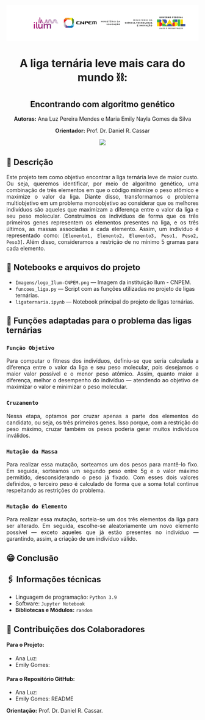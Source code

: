 <div align="center">
  <img src="Imagens/logo_Ilum-CNPEM.png" alt="Descrição da imagem" width="1000"/>
</div>

<h1 align="center">A liga ternária leve mais cara do mundo ⛓️:</h1>
<h2 align="center">Encontrando com algoritmo genético</h2>

<p align="center"><strong>Autoras:</strong> Ana Luz Pereira Mendes e Maria Emily Nayla Gomes da Silva</p>
<p align="center"><strong>Orientador:</strong> Prof. Dr. Daniel R. Cassar</p>


<p align="center">
<img loading="lazy" src="http://img.shields.io/static/v1?label=STATUS&message=EM%20DESENVOLVIMENTO&color=GREEN&style=for-the-badge"/>
</p>


## 📝 Descrição
<p align="justify">
Este projeto tem como objetivo encontrar a liga ternária leve de maior custo. Ou seja, queremos identificar, por meio de algoritmo genético, uma combinação de três elementos em que o código minimize o peso atômico e maximize o valor da liga. Diante disso, transformamos o problema multiobjetivo em um problema monoobjetivo ao considerar que os melhores indivíduos são aqueles que maximizam a diferença entre o valor da liga e seu peso molecular. Construímos os indivíduos de forma que os três primeiros genes representem os elementos presentes na liga, e os três últimos, as massas associadas a cada elemento. Assim, um indivíduo é representado como: <code>[Elemento1, Elemento2, Elemento3, Peso1, Peso2, Peso3]</code>. Além disso, consideramos a restrição de no mínimo 5 gramas para cada elemento.
</p>

## 📔 Notebooks e arquivos do projeto
* `Imagens/logo_Ilum-CNPEM.png` — Imagem da instituição Ilum - CNPEM.  
* `funcoes_liga.py` — Script com as funções utilizadas no projeto de ligas ternárias.  
* `ligaternaria.ipynb` — Notebook principal do projeto de ligas ternárias.

## 🪼 Funções adaptadas para o problema das ligas ternárias

### <code>Função Objetivo</code>  
<p align="justify">
Para computar o fitness dos indivíduos, definiu-se que seria calculada a diferença entre o valor da liga e seu peso molecular, pois desejamos o maior valor possível e o menor peso atômico. Assim, quanto maior a diferença, melhor o desempenho do indivíduo — atendendo ao objetivo de maximizar o valor e minimizar o peso molecular.
</p>

### <code>Cruzamento</code>  
<p align="justify">
Nessa etapa, optamos por cruzar apenas a parte dos elementos do candidato, ou seja, os três primeiros genes. Isso porque, com a restrição do peso máximo, cruzar também os pesos poderia gerar muitos indivíduos inválidos.
</p>

### <code>Mutação da Massa</code>  
<p align="justify">
Para realizar essa mutação, sorteamos um dos pesos para mantê-lo fixo. Em seguida, sorteamos um segundo peso entre 5g e o valor máximo permitido, desconsiderando o peso já fixado. Com esses dois valores definidos, o terceiro peso é calculado de forma que a soma total continue respeitando as restrições do problema.
</p>

### <code>Mutação do Elemento</code>  
<p align="justify">
Para realizar essa mutação, sorteia-se um dos três elementos da liga para ser alterado. Em seguida, escolhe-se aleatoriamente um novo elemento possível — exceto aqueles que já estão presentes no indivíduo — garantindo, assim, a criação de um indivíduo válido.
</p>


## 😁 Conclusão

## 🖇️ Informações técnicas
* Linguagem de programação: `Python 3.9`
* Software:  `Jupyter Notebook`
* **Bibliotecas e Módulos:** `random`

## 🧠 Contribuições dos Colaboradores
<!--
| [<img loading="lazy" src="https://avatars.githubusercontent.com/u/172424739?v=4" width=115><br><sub>Lorena Ribeiro Nascimento</sub>](https://github.com/Lorena881)<br> [<sub>Ilum - CNPEM</sub>](https://ilum.cnpem.br/)<br> [<sub>Currículo Lattes</sub>]()<br> [<sub>Linkedin</sub>]() | [<img loading="lazy" src="https://avatars.githubusercontent.com/u/172424897?v=4" width=115><br><sub> Maria Emily Nayla</sub>](https://github.com/MEmilyGomes)<br> [<sub>Ilum - CNPEM</sub>](https://ilum.cnpem.br/)<br> [<sub>Currículo Lattes</sub>](http://lattes.cnpq.br/9482558334105708)<br> | [<img loading="lazy" src="https://github.com/user-attachments/assets/463d4753-7fa4-4a42-aa54-409e4150bb51" width=115><br> <sub> Prof. Dr. Daniel R. Cassar </sub>](https://github.com/drcassar)<br> [<sub>Ilum - CNPEM</sub>](https://ilum.cnpem.br/)<br> [<sub>Currículo Lattes</sub>](http://lattes.cnpq.br/1717397276752482) | 
| :---: | :---: | :---: | 
-->

#### Para o Projeto:
* Ana Luz: 
* Emily Gomes: 

#### Para o Repositório GitHub:
* Ana Luz: 
* Emily Gomes: README

**Orientação:** Prof. Dr. Daniel R. Cassar.
